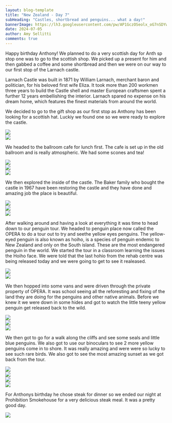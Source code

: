```yaml
---
layout: blog-template
title: "New Zealand - Day 7"
subHeading: "Castles, shortbread and penguins... what a day!"
bannerImage: https://lh3.googleusercontent.com/pw/AP1GczOSeolx_oG7nSDYwQ64bbbDHaqf3Fn7s7GSEiLE_F5pn-7-_V2S5syRBXZ6kYZxaSPbGgcZgTJDrpPfyDkAihJxffGs3WNsCLBSt7DI5y1tFFKKySbP=w2400
date: 2024-07-05
author: Amy Sellitti
comments: true
---
```


Happy birthday Anthony! We planned to do a very scottish day for Anth sp stop one was to go to the scottish shop. 
We picked up a present for him and then gabbed a coffee and some shortbread and then we were on our way to our first stop of the Larnach castle. 

Larnach Castle was built  in 1871 by William Larnach, merchant baron and politician, for his beloved first wife Eliza. It took more than 200 workmen three years to build the Castle shell and master European craftsmen spent a further 12 years embellishing the interior. Larnach spared no expense on his dream home, which features the finest materials from around the world.

We decided to go to the gift shop as our first stop as Anthony has been looking for a scottish hat. Luckiy we found one so we were ready to explore the castle. 

<div class="center-image"><img src="https://lh3.googleusercontent.com/pw/AP1GczN2KnA5zfNJsFUUQ4HBiMQ0CxtL56-M534PA6RC5f3xH_QviLqjJB-GX1GJm40brGyBe3Mf_cJ30yzoqBj9UxDK6zRkooEb3Vrq5z0ZfA0XX4GswPJR=w2400" /></div>
<div class="center-image"><img src="https://lh3.googleusercontent.com/pw/AP1GczNAeIIqV3kCLBkrMbRJ6_GaD7cq1N7Jlh9nPKBjiJbF9ra9Mffs_YCLN1qeX1sThfMMnCdcCfVyXnwUAruJ8KB4gvQ_1DRNCac9gdRWOWAWUL4WBQPf=w2400" /></div>

We headed to the ballroom cafe for lunch first. The cafe is set up in the old ballroom and is really atmospheric. We had some scones and tea!

<div class="center-image"><img src="https://lh3.googleusercontent.com/pw/AP1GczNCMirNhn_1pJJqkxBsBwkqjhov5CPRDqX3S7lqoOr8FzMy-qfKm7I8_jioPgBb_RupF9I6Vn2ZWxOr760vJcjZvy4UzI_E7ZioT7mt-YJTB86aYM7G=w2400" /></div>
<div class="center-image"><img src="https://lh3.googleusercontent.com/pw/AP1GczPjt_yZbT3efxu3llyqOJ3A0OigJy8L_xNIklnU1lqctRCunwkPMzkJqD1yLmrjs7la3zO7GuA7uxXQPjkNOEHZzR4ys9yghN6wgVysD4ENUGLiMgxO=w2400" /></div>
<div class="center-image"><img src="https://lh3.googleusercontent.com/pw/AP1GczOw31FojjllJlH2mcRPc1k3Wqjo3dFEOF-SRp2Dii5aMVyh2kyj6j7nKkZUBkmlEjHYVgIVeThrAVwvsrWIlz9EmCVSw5wjv_5JtuDdkAP68Qw3GFJm=w2400" /></div>

We then explored the inside of the castle. The Baker family who bought the castle in 1967 have been restoring the castle and they have done and amazing job the place is beautiful. 

<div class="center-image"><img src="https://lh3.googleusercontent.com/pw/AP1GczNNUzN6kR9ACGlptibfUJPkbuDQmlhqTPaqw8t9vsPiERQzk_VOdjXfLNaIaAxjQ28-xDF5bGm8FCrbyz9IzHHS627i-k6pfAkUbWroR6p-xBheqmQI=w2400" /></div>
<div class="center-image"><img src="https://lh3.googleusercontent.com/pw/AP1GczOIJTCKiKVXMIZAvL7QKiDwvymc3DQ8vjNXSMP7M1pTRoiUHW_IBbLtjLc3U-5_4sBdC_i5o2zgaVoNh2Ujej2I_Ffeg94F2F-8-nCiLO21uSoLySpL=w2400" /></div>
<div class="center-image"><img src="https://lh3.googleusercontent.com/pw/AP1GczNd721uNNa2U1kyjjtzrOtSceb1IwsDy1HZJSNjHnNwdTj3rfr_eIWuWQWPBIz8I7ueofBN8OZ-uB_C8bP2YQiF-AcoiU5KKnRErkQV1crxvZZQNTgY=w2400" /></div>

After walking around and having a look at everything it was time to head down to our penguin tour.  We headed to penguin place now called the OPERA to do a tour out to try and seethe yellow eyes penguins. The yellow-eyed penguin is also known as hoiho, is a species of penguin endemic to New Zealand and only on the South island. These are the most endangered penguin in the world. We started the tour in a classroom learning the issues the Hoiho face. We were told that the last hohio from the rehab centre was being released today and we were going to get to see it realeased. 

<div class="center-image"><img src="https://lh3.googleusercontent.com/pw/AP1GczNj69P5Ml3QAqDfAMB_Py_JYe2J3wUAqrPAd9Q4Iu4oT9JgLi2ICOnhtItUDQRO3ptTZc6gtzhI2PhOrrPTpa7aeCraQvpaIZs5ywaujm2s_LNVp72K=w2400" /></div>
<div class="center-image"><img src="https://lh3.googleusercontent.com/pw/AP1GczM7r4skMlrmgcUB3B7wFZBJQjBuPJODfHpHlNYee3_tUoxl5DyQfYwyrBKmDJz6KCr76iSZyzQbQxQO0En-oPxy7iht8PZBbORn83clOJRshZX1UcGB=w2400" /></div>

We then hopped into some vans and were driven through the private property of OPERA. It was school seeing all the reforesting and fixing of the land they are doing for the penguins and other native animals. Before we knew it we were down in some hides and got to watch the little teeny yellow penguin get released back to the wild.

<div class="center-image"><img src="https://lh3.googleusercontent.com/pw/AP1GczPmQtjTiY-qoXHkBIQ25OVIWJnxn_FtLJ0jQtDQiFz0rtYy0AX8rATLaxsXqaRSFZGhPnHLfRE9jP3mQRILIUlANF0bSdyrqUfnXbUv3Te20vyGd0Bi=w2400" /></div>
<div class="center-image"><img src="https://lh3.googleusercontent.com/pw/AP1GczPluOobz381FWvImPa4pjieLdGSIIiJ0DgWQ_bum6HP9t7IlQXMMo1RqkhrjP0UoOO5ya2C9NoP1XBMXKFUx8yBx6xZMXpof_9Vn5LwgyXoBS7r3Ce5=w2400" /></div>
<div class="center-image"><img src="https://lh3.googleusercontent.com/pw/AP1GczPJ20ILxmG971NUBQL2QuAVAALrn26Ba_7PCt2OA3Rv2HW-4TzF2C_fDfjU0YfITlMtzEQD3W1AcObY1ZnmoKhw5Lg8WilMmxPC7-RnGBWsHh3Yf7oR=w2400" /></div>

We then got to go for a walk along the cliffs and see some seals and little blue penguins. We also got to use our binoculars to see 2 more yellow penguins come in to shore. It was really amazing and were were so lucky to see such rare birds. We also got to see the most amazing sunset as we got back from the tour. 

<div class="center-image"><img src="https://lh3.googleusercontent.com/pw/AP1GczOuS0lDwSTIpDwMX1Gv_IiBuTCciI1Dah2jB3Oq8Nfbv_bfljURBEpBXAm8Tq8ilz_Ft4rXXx-N1680FxDBr8igJqKvP2IQ3AwX1IzdnTCVEHzgMq0Y=w2400" /></div>
<div class="center-image"><img src="https://lh3.googleusercontent.com/pw/AP1GczO1tONMNIZwl4VI4KBbkX8cq4Db1JUZk-WnFGhsoY7q8RfPFpwYuF1FloP_ddkEZ7zv8qJbE1j1zfhB3WrCGOJpHBIo_kugt7J-Y8CK6tUm5SzYtBMK=w2400" /></div>
<div class="center-image"><img src="https://lh3.googleusercontent.com/pw/AP1GczNbsa6_QwxO1WJQZcxmNURdLOAJJbd59lTfxJJ_D0pVtIpE7vIdaY5-a9o1K2SZQHSYfv2sFpT6qNiXBv_Vv_BYlnzNPkf114mAZ9lwcTv6kkrqAPC0=w2400" /></div>
<div class="center-image"><img src="https://lh3.googleusercontent.com/pw/AP1GczOxBiIMf0tfmsx2ww6C0ZoOy7mW1CpTShT5KxarNJorjXszYzHUL-gskKE5v-JDctc05i0U_rx83AcliC-FTGlLC9QSZ5-emErlQvBF-hUAgadZQD4u=w2400" /></div>

For Anthonys birthday he chose steak for dinner so we ended our night at Prohibition Smokehouse for a very delicious steak meal. It was a pretty good day.

<div class="center-image"><img src="https://lh3.googleusercontent.com/pw/AP1GczP4U4V05ij1ySScvej-ZriM5m8a4Mu2BHWCpPfRAwV69i1HpSXf6i08qyEJmB83wNc781BijbAuy7YgqJvkDXSCkWHY_qsbeP3KM-hJIAxkItPeDReX=w2400" /></div>

